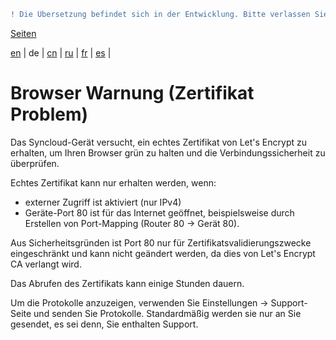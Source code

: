```diff
! Die Übersetzung befindet sich in der Entwicklung. Bitte verlassen Sie sich auf die englische Originalversion.
```

[Seiten](https://github.com/syncloud/docs/blob/master/de/index.md#seiten)

[en](https://github.com/syncloud/platform/wiki/Browser-warning-(certificate-problem)) | 
de | 
[cn](https://github.com/syncloud/docs/blob/master/cn/content/Browser-warning-(certificate-problem).md) | 
[ru](https://github.com/syncloud/docs/blob/master/ru/content/Browser-warning-(certificate-problem).md) | 
[fr](https://github.com/syncloud/docs/blob/master/fr/content/Browser-warning-(certificate-problem).md) | 
[es](https://github.com/syncloud/docs/blob/master/es/content/Browser-warning-(certificate-problem).md) | 

# Browser Warnung (Zertifikat Problem)

Das Syncloud-Gerät versucht, ein echtes Zertifikat von Let's Encrypt zu erhalten, um Ihren Browser grün zu halten und die Verbindungssicherheit zu überprüfen.

Echtes Zertifikat kann nur erhalten werden, wenn:

* externer Zugriff ist aktiviert (nur IPv4)
* Geräte-Port 80 ist für das Internet geöffnet, beispielsweise durch Erstellen von Port-Mapping (Router 80 -> Gerät 80).

Aus Sicherheitsgründen ist Port 80 nur für Zertifikatsvalidierungszwecke eingeschränkt und kann nicht geändert werden, da dies von Let's Encrypt CA verlangt wird.

Das Abrufen des Zertifikats kann einige Stunden dauern.

Um die Protokolle anzuzeigen, verwenden Sie Einstellungen -> Support-Seite und senden Sie Protokolle. Standardmäßig werden sie nur an Sie gesendet, es sei denn, Sie enthalten Support.

